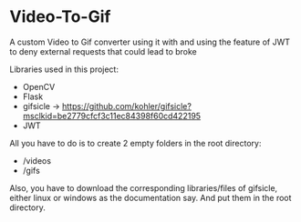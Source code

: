 # Video-To-Gif
A custom Video to Gif converter using it with and using the feature of JWT to deny external requests that could lead to broke

Libraries used in this project:
- OpenCV
- Flask
- gifsicle -> https://github.com/kohler/gifsicle?msclkid=be2779cfcf3c11ec84398f60cd422195
- JWT

All you have to do is to create 2 empty folders in the root directory:
- /videos
- /gifs

Also, you have to download the corresponding libraries/files of gifsicle, either linux or windows as the documentation say.
And put them in the root directory.

